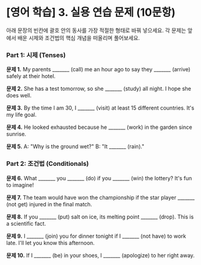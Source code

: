 # [영어 학습] 3. 실용 연습 문제 (10문항)

아래 문장의 빈칸에 괄호 안의 동사를 가장 적절한 형태로 바꿔 넣으세요. 각 문제는 앞에서 배운 시제와 조건법의 핵심 개념을 떠올리며 풀어보세요.

### Part 1: 시제 (Tenses)

**문제 1.**
My parents _______ (call) me an hour ago to say they _______ (arrive) safely at their hotel.

**문제 2.**
She has a test tomorrow, so she _______ (study) all night. I hope she does well.

**문제 3.**
By the time I am 30, I _______ (visit) at least 15 different countries. It's my life goal.

**문제 4.**
He looked exhausted because he _______ (work) in the garden since sunrise.

**문제 5.**
A: "Why is the ground wet?"
B: "It _______ (rain)."

### Part 2: 조건법 (Conditionals)

**문제 6.**
What _______ you _______ (do) if you _______ (win) the lottery? It's fun to imagine!

**문제 7.**
The team would have won the championship if the star player _______ (not get) injured in the final match.

**문제 8.**
If you _______ (put) salt on ice, its melting point _______ (drop). This is a scientific fact.

**문제 9.**
I _______ (join) you for dinner tonight if I _______ (not have) to work late. I'll let you know this afternoon.

**문제 10.**
If I _______ (be) in your shoes, I _______ (apologize) to her right away.
